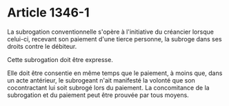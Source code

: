 # Article 1346-1

La subrogation conventionnelle s'opère à l'initiative du créancier lorsque celui-ci, recevant son paiement d'une tierce personne, la subroge dans ses droits contre le débiteur.

Cette subrogation doit être expresse.

Elle doit être consentie en même temps que le paiement, à moins que, dans un acte antérieur, le subrogeant n'ait manifesté la volonté que son cocontractant lui soit subrogé lors du paiement. La concomitance de la subrogation et du paiement peut être prouvée par tous moyens.
